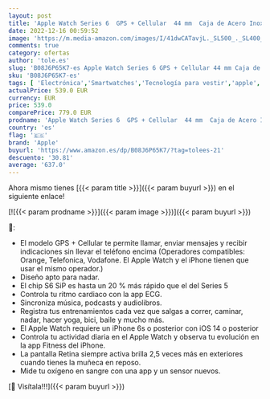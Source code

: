 ```yaml
---
layout: post
title: 'Apple Watch Series 6  GPS + Cellular  44 mm  Caja de Acero Inoxidable en Plata - Correa Deportiva Blanca'
date: 2022-12-16 00:59:52
image: 'https://m.media-amazon.com/images/I/41dwCATavjL._SL500_._SL400_.jpg'
comments: true
category: ofertas
author: 'tole.es'
slug: 'B08J6P65K7-es Apple Watch Series 6 GPS + Cellular 44 mm Caja de Acero...'
sku: 'B08J6P65K7-es'
tags: [ 'Electrónica','Smartwatches','Tecnología para vestir','apple','🇪🇸', ]
actualPrice: 539.0 EUR
currency: EUR
price: 539.0
comparePrice: 779.0 EUR
prodname: 'Apple Watch Series 6  GPS + Cellular  44 mm  Caja de Acero Inoxidable en Plata - Correa Deportiva Blanca'
country: 'es'
flag: '🇪🇸'
brand: 'Apple'
buyurl: 'https://www.amazon.es/dp/B08J6P65K7/?tag=tolees-21'
descuento: '30.81'
average: '637.0'
---
```


Ahora mismo tienes [{{< param title >}}]({{< param buyurl >}}) en el siguiente enlace!

[![{{< param prodname >}}]({{< param image >}})]({{< param buyurl >}})

🔎:

- El modelo GPS + Cellular te permite llamar, enviar mensajes y recibir indicaciones sin llevar el teléfono encima (Operadores compatibles: Orange, Telefonica, Vodafone. El Apple Watch y el iPhone tienen que usar el mismo operador.)
- Diseño apto para nadar.
- El chip S6 SiP es hasta un 20 % más rápido que el del Series 5
- Controla tu ritmo cardiaco con la app ECG.
- Sincroniza música, podcasts y audiolibros.
- Registra tus entrenamientos cada vez que salgas a correr, caminar, nadar, hacer yoga, bici, baile y mucho más.
- El Apple Watch requiere un iPhone 6s o posterior con iOS 14 o posterior
- Controla tu actividad diaria en el Apple Watch y observa tu evolución en la app Fitness del iPhone.
- La pantalla Retina siempre activa brilla 2,5 veces más en exteriores cuando tienes la muñeca en reposo.
- Mide tu oxígeno en sangre con una app y un sensor nuevos.

[🛒 Visítala!!!]({{< param buyurl >}})
